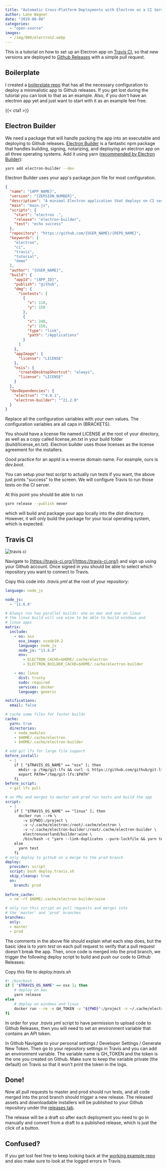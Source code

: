```yaml
---
title: "Automatic Cross-Platform Deployments with Electron on a CI Server (Travis)"
author: Lane Wagner
date: "2019-08-08"
categories: 
  - "open-source"
images:
  - /img/800/electron2.webp
---
```


This is a tutorial on how to set up an Electron app on [Travis CI](https://travis-ci.org/), so that new versions are deployed to [Github Releases](https://help.github.com/en/articles/creating-releases) with a simple pull request.

## Boilerplate

I created a [boilerplate repo](https://github.com/lane-c-wagner/electron-ci-boilerplate) that has all the necessary configuration to deploy a minimalistic app to Github releases. If you get lost during the tutorial you can look to that as an example. Also, if you don't have an electron app yet and just want to start with it as an example feel free.

{{< cta1 >}}

## Electron Builder

We need a package that will handle packing the app into an executable and deploying to Github releases. [Electron Builder](https://github.com/electron-userland/electron-builder) is a fantastic npm package that handles building, signing, notarizing, and deploying an electron app on all three operating systems. Add it using yarn ([recommended by Electron Builder](https://www.npmjs.com/package/electron-builder#installation)):

```bash
yarn add electron-builder --dev
```

Electron Builder uses your app's package.json file for most configuration.

```json
{
  "name": "{APP_NAME}",
  "version": "{VERSION_NUMBER}",
  "description": "A minimal Electron application that deploys on CI servers",
  "main": "main.js",
  "scripts": {
    "start": "electron .",
    "release": "electron-builder",
    "test": "echo success"
  },
  "repository": "https://github.com/{USER_NAME}/{REPO_NAME}",
  "keywords": [
    "electron",
    "ci",
    "travis",
    "tutorial",
    "demo"
  ],
  "author": "{USER_NAME}",
  "build": {
    "appId": "{APP_ID}",
    "publish": "github",
    "dmg": {
      "contents": [
        {
          "x": 110,
          "y": 150
        },
        {
          "x": 240,
          "y": 150,
          "type": "link",
          "path": "/Applications"
        }
      ]
    },
    "appImage": {
      "license": "LICENSE"
    },
    "nsis": {
      "createDesktopShortcut": "always",
      "license": "LICENSE"
    }
  },
  "devDependencies": {
    "electron": "^4.0.1",
    "electron-builder": "^21.2.0"
  }
}
```

Replace all the configuration variables with your own values. The configuration variables are all caps in {BRACKETS}.

You should have a license file named LICENSE at the root of your directory, as well as a copy called license\_en.txt in your build folder (build/license\_en.txt). Electron builder uses those licenses as the license agreement for the installers.

Good practice for an appId is a reverse domain name. For example, ours is _dev.boot_.

You can setup your test script to actually run tests if you want, the above just prints "success" to the screen. We will configure Travis to run those tests on the CI server.

At this point you should be able to run

```bash
yarn release --publish never
```

which will build and package your app locally into the _dist_ directory. However, it will only build the package for your local operating system, which is expected.

## Travis CI

![travis ci](/img/800/TravisCI-Full-Color.png)

Navigate to [https://travis-ci.org/](https://travis-ci.org/) and sign up using your Github account. Once signed in you should be able to select which repository you want to connect to Travis.

Copy this code into _.travis.yml_ at the root of your repository:

```yaml
language: node_js

node_js:
  - '11.6.0'

# Always run two parallel builds: one on mac and one on linux
# the linux build will use wine to be able to build windows and
# linux apps
matrix:
  include:
    - os: osx
      osx_image: xcode10.2
      language: node_js
      node_js: "11.6.0"
      env:
        - ELECTRON_CACHE=$HOME/.cache/electron
        - ELECTRON_BUILDER_CACHE=$HOME/.cache/electron-builder

    - os: linux
      dist: trusty
      sudo: required
      services: docker
      language: generic

notifications:
  email: false

# cache some files for faster builds
cache:
  yarn: true
  directories:
    - node_modules
    - $HOME/.cache/electron
    - $HOME/.cache/electron-builder

# add git lfs for large file support
before_install:
  - |
    if [ "$TRAVIS_OS_NAME" == "osx" ]; then
      mkdir -p /tmp/git-lfs && curl -L https://github.com/github/git-lfs/releases/download/v2.3.1/git-lfs-$([ "$TRAVIS_OS_NAME" == "linux" ] && echo "linux" || echo "darwin")-amd64-2.3.1.tar.gz | tar -xz -C /tmp/git-lfs --strip-components 1
      export PATH="/tmp/git-lfs:$PATH"
    fi
before_script:
  - git lfs pull

# on PRs and merges to master and prod run tests and build the app
script:
  - |
    if [ "$TRAVIS_OS_NAME" == "linux" ]; then
      docker run --rm \
        -v ${PWD}:/project \
        -v ~/.cache/electron:/root/.cache/electron \
        -v ~/.cache/electron-builder:/root/.cache/electron-builder \
        electronuserland/builder:wine \
        /bin/bash -c "yarn --link-duplicates --pure-lockfile && yarn test"
    else
      yarn test
    fi
# only deploy to github on a merge to the prod branch
deploy:
  provider: script
  script: bash deploy.travis.sh
  skip_cleanup: true
  on:
    branch: prod
    
before_cache:
  - rm -rf $HOME/.cache/electron-builder/wine

# only run this script on pull requests and merges into 
# the 'master' and 'prod' branches
branches:
  only:
  - master
  - prod
```

The comments in the above file should explain what each step does, but the basic idea is to _yarn test_ on each pull request to verify that a pull request doesn't break the app. Then, once code is merged into the prod branch, we trigger the following deploy script to build and push our code to Github Releases:

Copy this file to _deploy.travis.sh_

```bash
#! /bin/bash
if [ "$TRAVIS_OS_NAME" == osx ]; then
    # deploy on mac
    yarn release
else
    # deploy on windows and linux
    docker run --rm -e GH_TOKEN -v "${PWD}":/project -v ~/.cache/electron:/root/.cache/electron -v ~/.cache/electron-builder:/root/.cache/electron-builder electronuserland/builder:wine /bin/bash -c "yarn --link-duplicates --pure-lockfile && yarn release --linux AppImage --win"
fi
```

In order for your _.travis.yml_ script to have permission to upload code to Github Releases, then you will need to set an environment variable that contains an API token.

In Github Navigate to your personal settings / Developer Settings / Generate New Token. Then go to your repository settings in Travis and you can add an environment variable. The variable name is GH\_TOKEN and the token is the one you created on Github. Make sure to keep the variable private (the default) on Travis so that it won't print the token in the logs.

## Done!

Now all pull requests to master and prod should run tests, and all code merged into the prod branch should trigger a new release. The released assets and downloadable installers will be published to your Github repository under the [releases tab](https://github.com/lane-c-wagner/electron-ci-boilerplate/releases).

The release will be a draft so after each deployment you need to go in manually and convert from a draft to a published release, which is just the click of a button.

## Confused?

If you get lost feel free to keep looking back at the [working example repo](https://github.com/lane-c-wagner/electron-ci-boilerplate) and also make sure to look at the logged errors in Travis.
